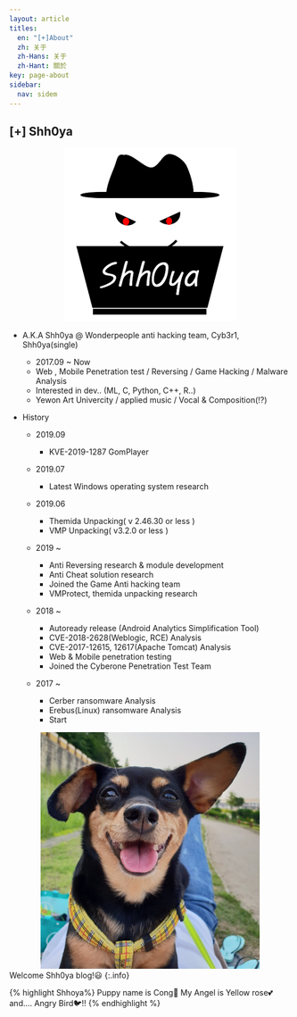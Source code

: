 ```yaml
---
layout: article
titles:
  en: "[+]About"
  zh: 关于
  zh-Hans: 关于
  zh-Hant: 關於
key: page-about
sidebar:
  nav: sidem
---
```


## [+] Shh0ya

<center><img src="https://raw.githubusercontent.com/Shhoya/Shhoya.github.io/master/assets/images/logo/icon-310x310.png"></center>


- A.K.A Shh0ya @ Wonderpeople anti hacking team, Cyb3r1, Shh0ya(single)
  - 2017.09 ~ Now
  - Web , Mobile Penetration test / Reversing / Game Hacking / Malware Analysis
  - Interested in dev.. (ML, C, Python, C++, R..)
  - Yewon Art Univercity / applied music / Vocal & Composition(!?)
- History
  
  - 2019.09
    
    - KVE-2019-1287 GomPlayer
  - 2019.07
    - Latest Windows operating system research
  - 2019.06
    - Themida Unpacking( v 2.46.30 or less )
    - VMP Unpacking(  v3.2.0 or less )
  - 2019 ~
    - Anti Reversing research & module development
    - Anti Cheat solution research
    - Joined the Game Anti hacking team
    - VMProtect, themida unpacking research
  - 2018 ~
    - Autoready release (Android Analytics Simplification Tool)
    - CVE-2018-2628(Weblogic, RCE) Analysis
    - CVE-2017-12615, 12617(Apache Tomcat) Analysis
    - Web & Mobile penetration testing
    - Joined the Cyberone Penetration Test Team
  - 2017 ~
    - Cerber ransomware Analysis
    - Erebus(Linux) ransomware Analysis
    - Start



<center><img src="https://raw.githubusercontent.com/Shhoya/Shhoya.github.io/master/assets/images/logo/Cong.png"></center>
Welcome Shh0ya blog!😃
{:.info}

{% highlight Shhoya%}
Puppy name is Cong🐶
My Angel is Yellow rose💕 and.... Angry Bird🐦!!
{% endhighlight %}